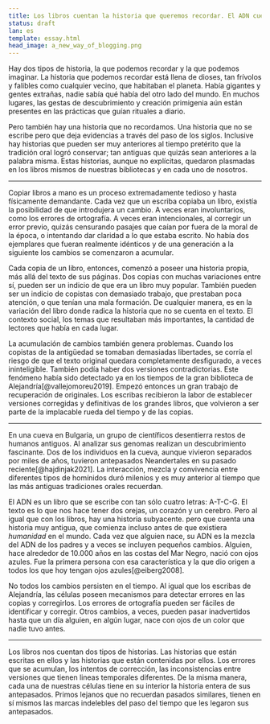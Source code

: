 ```yaml
---
title: Los libros cuentan la historia que queremos recordar. El ADN cuenta la historia que no podemos recordar. 
status: draft
lan: es
template: essay.html
head_image: a_new_way_of_blogging.png
---
```


Hay dos tipos de historia, la que podemos recordar y la que podemos imaginar. La historia que podemos recordar está llena de dioses, tan frívolos y falibles como cualquier vecino, que habitaban el planeta. Había gigantes y gentes extrañas, nadie sabía qué había del otro lado del mundo. En muchos lugares, las gestas de descubrimiento y creación primigenia aún están presentes en las prácticas que guían rituales a diario. 

Pero también hay una historia que no recordamos. Una historia que no se escribe pero que deja evidencias a través del paso de los siglos. Inclusive hay historias que pueden ser muy anteriores al tiempo pretérito que la tradición oral logró conservar; tan antiguas que quizás sean anteriores a la palabra misma. Estas historias, aunque no explícitas, quedaron plasmadas en los libros mismos de nuestras bibliotecas y en cada uno de nosotros.

***

Copiar libros a mano es un proceso extremadamente tedioso y hasta físicamente demandante. Cada vez que un escriba copiaba un libro, existía la posibilidad de que introdujera un cambio. A veces eran involuntarios, como los errores de ortografía. A veces eran intencionales, al corregir un error previo, quizás censurando pasajes que caían por fuera de la moral de la época, o intentando dar claridad a lo que estaba escrito. No había dos ejemplares que fueran realmente idénticos y de una generación a la siguiente los cambios se comenzaron a acumular. 

Cada copia de un libro, entonces, comenzó a poseer una historia propia, más allá del texto de sus páginas. Dos copias con muchas variaciones entre sí, pueden ser un indicio de que era un libro muy popular. También pueden ser un indicio de copistas con demasiado trabajo, que prestaban poca atención, o que tenían una mala formación. De cualquier manera, es en la variación del libro donde radica la historia que no se cuenta en el texto. El contexto social, los temas que resultaban más importantes, la cantidad de lectores que había en cada lugar. 

La acumulación de cambios también genera problemas. Cuando los copistas de la antigüedad se tomaban demasiadas libertades, se corría el riesgo de que el texto original quedara completamente desfigurado, a veces ininteligible. También podía haber dos versiones contradictorias. Este fenómeno había sido detectado ya en los tiempos de la gran biblioteca de Alejandría[@vallejomoreu2019]. Empezó entonces un gran trabajo de recuperación de originales. Los escribas recibieron la labor de establecer versiones corregidas y definitivas de los grandes libros, que volvieron a ser parte de la implacable rueda del tiempo y de las copias. 

***

En una cueva en Bulgaria, un grupo de científicos desentierra restos de humanos antiguos. Al analizar sus genomas realizan un descubrimiento fascinante. Dos de los individuos en la cueva, aunque vivieron separados por miles de años, tuvieron antepasados Neandertales en su pasado reciente[@hajdinjak2021]. La interacción, mezcla y convivencia entre diferentes tipos de homínidos duró milenios y es muy anterior al tiempo que las más antiguas tradiciones orales recuerdan. 

El ADN es un libro que se escribe con tan sólo cuatro letras: A-T-C-G. El texto es lo que nos hace tener dos orejas, un corazón y un cerebro. Pero al igual que con los libros, hay una historia subyacente.  pero que cuenta una historia muy antigua, que comienza incluso antes de que existiera _humanidad_ en el mundo. Cada vez que alguien nace, su ADN es la mezcla del ADN de los padres y a veces se incluyen pequeños cambios. Alguien, hace alrededor de 10.000 años en las costas del Mar Negro, nació con ojos azules. Fue la primera persona con esa característica y la que dio origen a todos los que hoy tengan ojos azules[@eiberg2008]. 

No todos los cambios persisten en el tiempo. Al igual que los escribas de Alejandría, las células poseen mecanismos para detectar errores en las copias y corregirlos. Los errores de ortografía pueden ser fáciles de identificar y corregir. Otros cambios, a veces, pueden pasar inadvertidos hasta que un día alguien, en algún lugar, nace con ojos de un color que nadie tuvo antes.

*** 

Los libros nos cuentan dos tipos de historias. Las historias que están escritas en ellos y las historias que están contenidas por ellos. Los errores que se acumulan, los intentos de corrección, las inconsistencias entre versiones que tienen lineas temporales diferentes. De la misma manera, cada una de nuestras células tiene en su interior la historia entera de sus antepasados. Primos lejanos que no recuerdan pasados similares, tienen en sí mismos las marcas indelebles del paso del tiempo que les legaron sus antepasados.

